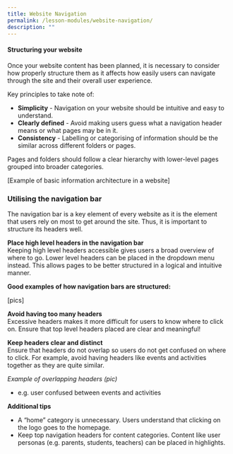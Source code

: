 ```yaml
---
title: Website Navigation
permalink: /lesson-modules/website-navigation/
description: ""
---
```

#### Structuring your website ### 


Once your website content has been planned, it is necessary to consider how properly structure them as it affects how easily users can navigate through the site and their overall user experience.

Key principles to take note of:

*   **Simplicity** - Navigation on your website should be intuitive and easy to understand.
*   **Clearly defined** - Avoid making users guess what a navigation header means or what pages may be in it.
*   **Consistency** - Labelling or categorising of information should be the similar across different folders or pages.

Pages and folders should follow a clear hierarchy with lower-level pages grouped into broader categories.

\[Example of basic information architecture in a website\]

### Utilising the navigation bar ### 
The navigation bar is a key element of every website as it is the element that users rely on most to get around the site. Thus, it is important to structure its headers well.

**Place high level headers in the navigation bar**   
Keeping high level headers accessible gives users a broad overview of where to go. Lower level headers can be placed in the dropdown menu instead. This allows pages to be better structured in a logical and intuitive manner.

**Good examples of how navigation bars are structured:**

\[pics\]


**Avoid having too many headers**   
Excessive headers makes it more difficult for users to know where to click on. Ensure that top level headers placed are clear and meaningful!

**Keep headers clear and distinct**   
Ensure that headers do not overlap so users do not get confused on where to click. For example, avoid having headers like events and activities together as they are quite similar.

_Example of overlapping headers (pic)_
*   e.g. user confused between events and activities

**Additional tips**   
*   A “home” category is unnecessary. Users understand that clicking on the logo goes to the homepage.
*   Keep top navigation headers for content categories. Content like user personas (e.g. parents, students, teachers) can be placed in highlights.